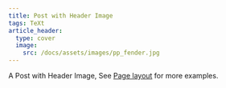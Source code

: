 ```yaml
---
title: Post with Header Image
tags: TeXt
article_header:
  type: cover
  image:
    src: /docs/assets/images/pp_fender.jpg
---
```


A Post with Header Image, See [Page layout](https://tianqi.name/jekyll-TeXt-theme/samples.html#page-layout) for more examples.

<!--more-->
